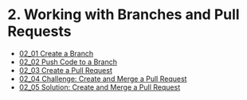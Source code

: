# 2. Working with Branches and Pull Requests

<!-- TocStart -->
- [02_01 Create a Branch](./ch2_branches_pr/02_01_create_branch/README.md)
- [02_02 Push Code to a Branch](./ch2_branches_pr/02_02_push_to_branch/README.md)
- [02_03 Create a Pull Request](./ch2_branches_pr/02_03_create_pr/README.md)
- [02_04 Challenge: Create and Merge a Pull Request](./ch2_branches_pr/02_04_challenge1/README.md)
- [02_05 Solution: Create and Merge a Pull Request](./ch2_branches_pr/02_05_solution1/README.md)
<!-- TocEnd -->


<!-- FooterSkip -->
